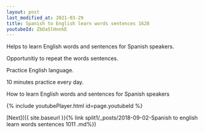 ```yaml
---
layout: post
last_modified_at: 2021-03-29
title: Spanish to English learn words sentences 1628 
youtubeId: ZbOa5lHnnkE
---
```

 
 
Helps to learn English words and sentences for Spanish speakers.

Opportunitiy to repeat the words sentences. 

Practice English language. 
 
10 minutes practice every day. 
 
How to learn English words and sentences for Spanish speakers 
 
{% include youtubePlayer.html id=page.youtubeId %}
 
 
[Next]({{ site.baseurl }}{% link  split1/_posts/2018-09-02-Spanish to english learn words sentences 1011 .md%})
 
